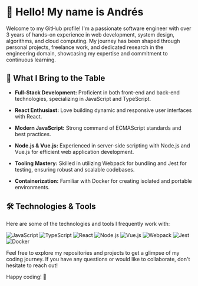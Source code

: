 # 👋 Hello! My name is Andrés

Welcome to my GitHub profile! I'm a passionate software engineer with over 3 years of hands-on experience in web development, system design, algorithms, and cloud computing. My journey has been shaped through personal projects, freelance work, and dedicated research in the engineering domain, showcasing my expertise and commitment to continuous learning.

## 🚀 What I Bring to the Table

- **Full-Stack Development:** Proficient in both front-end and back-end technologies, specializing in JavaScript and TypeScript.
  
- **React Enthusiast:** Love building dynamic and responsive user interfaces with React.
  
- **Modern JavaScript:** Strong command of ECMAScript standards and best practices.
  
- **Node.js & Vue.js:** Experienced in server-side scripting with Node.js and Vue.js for efficient web application development.
  
- **Tooling Mastery:** Skilled in utilizing Webpack for bundling and Jest for testing, ensuring robust and scalable codebases.
  
- **Containerization:** Familiar with Docker for creating isolated and portable environments.

## 🛠️ Technologies & Tools

Here are some of the technologies and tools I frequently work with:

![JavaScript](https://img.shields.io/badge/Code-JavaScript-informational?style=flat&color=yellow)
![TypeScript](https://img.shields.io/badge/Code-TypeScript-informational?style=flat&color=blue)
![React](https://img.shields.io/badge/Library-React-informational?style=flat&logo=react&color=61DAFB)
![Node.js](https://img.shields.io/badge/Platform-Node.js-informational?style=flat&logo=node.js&color=8CC84B)
![Vue.js](https://img.shields.io/badge/Library-Vue.js-informational?style=flat&logo=vue.js&color=4FC08D)
![Webpack](https://img.shields.io/badge/Tool-Webpack-informational?style=flat&logo=webpack&color=8DD6F9)
![Jest](https://img.shields.io/badge/Testing-Jest-informational?style=flat&logo=jest&color=C21325)
![Docker](https://img.shields.io/badge/Containerization-Docker-informational?style=flat&logo=docker&color=2496ED)

Feel free to explore my repositories and projects to get a glimpse of my coding journey. If you have any questions or would like to collaborate, don't hesitate to reach out!

Happy coding! 🚀

<!--
**andreshurtadoo/andreshurtadoo** is a ✨ _special_ ✨ repository because its `README.md` (this file) appears on your GitHub profile.

Here are some ideas to get you started:


- 👯 I’m looking to collaborate on ...
- 🤔 I’m looking for help with ...
- 💬 Ask me about ...
- 📫 How to reach me: ...
- 😄 Pronouns: ...
- ⚡ Fun fact: ...
-->
